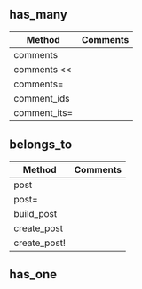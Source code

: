 

## has_many

Method       | Comments
------------ | ----------- 
comments     | 
comments <<  |
comments=    |
comment_ids  |
comment_its= |

## belongs_to

Method       | Comments
------------ | -----------------
post         | 
post=        |
build_post   |
create_post  |
create_post! |


## has_one



